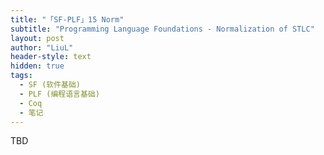 ```yaml
---
title: "「SF-PLF」15 Norm"
subtitle: "Programming Language Foundations - Normalization of STLC"
layout: post
author: "LiuL"
header-style: text
hidden: true
tags:
  - SF (软件基础)
  - PLF (编程语言基础)
  - Coq
  - 笔记
---
```


TBD
